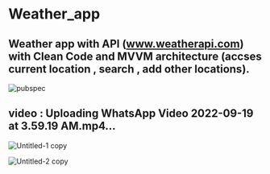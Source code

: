 # Weather_app

## Weather app with API (www.weatherapi.com) with Clean Code and MVVM architecture (accses current location , search , add other locations).


![pubspec](https://user-images.githubusercontent.com/64233832/190938490-80e12be4-23ae-4aa1-906d-f0542b4eca77.JPG)

## video : Uploading WhatsApp Video 2022-09-19 at 3.59.19 AM.mp4…


![Untitled-1 copy](https://user-images.githubusercontent.com/64233832/190938494-9ede5022-0c46-4bbf-a988-8221aa6dead3.jpg)

![Untitled-2 copy](https://user-images.githubusercontent.com/64233832/190938503-ca21c7fd-3726-458c-acf1-12bf449574d7.jpg)




